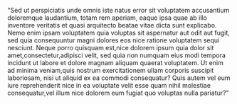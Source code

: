 "Sed ut perspiciatis unde omnis iste natus error sit voluptatem accusantium doloremque laudantium,
totam rem aperiam,
eaque ipsa quae ab illo inventore veritatis et quasi arquitecto beatae vitae dicta sunt explicabo.
Nemo enim ipsam voluptatem quia voluptas sit aspernatur aut odit aut fugit,
sed quia consequuntur magni dolores eos nice ratione voluptatem sequi nesciunt.
Neque porro quisquam est,nice dolorem ipsum quia dolor sit amet,consectetur,adipisci velit,
sed quia non numquam eius modi tempora incidunt ut labore et dolore magnam aliquam quaerat voluptatem.
Ut enim ad minima veniam,quis nostrum exercitationem ullam corporis suscipit laboriosam,
nisi ut aliquid ex ea commodi consequatur?
Quis autem vel eum iure reprehenderit nice in ea voluptate velit esse quam nihil molestiae consequatur,vel illum nice dolorem eum fugiat quo voluptas nulla pariatur?"